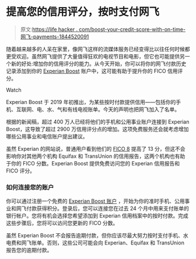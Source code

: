 # 提高您的信用评分，按时支付网飞

> 原文:[https://life hacker . com/boost-your-credit-score-with-on-time-网飞-payments-1844520091](https://lifehacker.com/boost-your-credit-score-with-on-time-netflix-payments-1844520091)

随着越来越多的人呆在家里，像网飞这样的流媒体服务已经变得比以往任何时候都更受欢迎。虽然网飞提供了大量值得狂欢的电视节目和电影，但它也可能提供另一个新的好处:增加你的信用评分的能力。从今天开始，你可以将你的网飞付款历史记录添加到你的 [Experian Boost](http://www.experian.com/Boost) 账户中，这可能有助于提升你的 FICO 信用评分。

Watch

Experian Boost 于 2019 年初推出，为某些按时付款提供信用——包括你的手机、互联网、电、水、气和有线电视账单。今天的声明也把网飞加入了名单。

根据的新闻稿，超过 400 万人已经将他们的手机和公用事业账户连接到 Experian Boost，这导致了超过 2900 万信用评分点的增加。这项免费服务还会就考虑增加哪些公用事业和电信账户提出建议。

虽然 Experian 的网站说，普通用户看到他们的 [FICO 8](https://www.myfico.com/credit-education/credit-scores/fico-score-versions) 提高了 13 分，但这不会影响你对其他两个机构 Equifax 和 TransUnion 的信用报告，这两个机构也有助于你的 FICO 分数。Experian Boost 提供免费访问您的 Experian 信用报告和 FICO 评分。

### **如何连接您的账户**

你可以通过注册一个免费的 [Experian Boost 账户](https://www.experian.com/consumer-products/score-boost.html?cc=van_tvr_boost) ，开始为你的准时手机、公用事业和网飞付款获得积分。登录后，您可以连接您在过去 24 个月中用来支付账单的银行帐户。您将有机会选择您希望添加到 Experian 信用档案中的按时付款。完成这些步骤后，您将可以访问您更新的 FICO 分数。

虽然 Experian Boost 不会报告逾期付款，但你应该尽最大努力按时支付手机、水电费和网飞账单。否则，这些公司可能会向 Experian、Equifax 和 TransUnion 报告您的逾期付款。